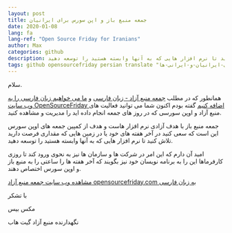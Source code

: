 ```yaml
---
layout: post
title: جمعه منبع باز و اپن سورس برای ایرانیان
date: 2020-01-08
lang: fa
lang-ref: "Open Source Friday for Iranians"
author: Max
categories: github
description: جمعه منبع باز با هدف آزادی نرم افزار هاست و هدف از کمپین جمعه های اوپن سورس این است که سعی کنید در آخر هفته های خود یا در زمین هایی که مقداری فرصت دارید تلاش کنید تا نرم افزار هایی که به آنها وابسته هستید را توسعه دهید.
tags: github opensourcefriday persian translate "جمعه-منبع-باز-چیست" "جمعه-اوپن-سورس-چه-فایده-ای-دارد؟" "جمعه-اوپن-سورس-در-ایران" "اوپن-سورس-فرایدی-اینبار-از-فارسی-زبانان-حمایت-می-کند" "زبان-فارسی-در-وب-سایت-کمپین-جمعه-منبع-باز-و-اوپن-سورس-رونمایی-شد" "آیا-گیت-هاب-با-ایرانیان-مشکل-دارد" "فعالیت-های-گیت-هاب-و-جمعه-منبع-باز-برای-ایرانیان-و-ایرانی-ها"
---
```


سلام.

همانطور که در مطلب [جمعه منبع آزاد - زبان فارسی](https://maxbase.org/2020/01/02/github/fa-open-source-friday-persian/) و [ما می خواهیم زبان فارسی را به وب سایت OpenSourceFriday اضافه کنیم](https://maxbase.org/2020/01/01/github/fa-open-source-friday-persian/) گفته بودم اکنون شما می توانید فعالیت های منبع آزاد و اوپن سورسی که در روز های جمعه انجام داده اید را مدیریت و مشاهده کنید.


جمعه منبع باز با هدف آزادی نرم افزار هاست و هدف از کمپین جمعه های اوپن سورس این است که سعی کنید در آخر هفته های خود یا در زمین هایی که مقداری فرصت دارید تلاش کنید تا نرم افزار هایی که به آنها وابسته هستید را توسعه دهید.

امید آن دارم که این امر در شرکت ها و سازمان ها نیز به نحوی ورود کند تا روزی کارفرماها این را به برنامه نویسان خود نیز بگویند که آخر هفته ها را ساعتی را به منبع باز و اوپن سورس اختصاص دهند.

[مشاهده وب سایت جمعه منبع آزاد opensourcefriday.com به زبان فارسی](https://opensourcefriday.com/?locale=fa)

با تشکر

مکس بیس

نگهدارنده منبع آزاد گیت هاب
